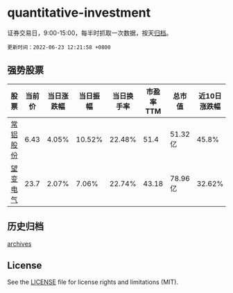 # quantitative-investment

证券交易日，9:00-15:00，每半时抓取一次数据，按天[归档](archives)。

`更新时间：2022-06-23 12:21:58 +0800`

## 强势股票

|股票|当前价|当日涨跌幅|当日振幅|当日换手率|市盈率TTM|总市值|近10日涨跌幅|
|----|----|----|----|----|----|----|----|
|[常铝股份](https://xueqiu.com/S/SZ002160)|6.43|4.05%|10.52%|22.48%|51.4|51.32亿|45.8%|
|[望变电气](https://xueqiu.com/S/SH603191)|23.7|2.07%|7.06%|22.74%|43.18|78.96亿|32.62%|

## 历史归档

[archives](archives)

## License

See the [LICENSE](LICENSE) file for license rights and limitations (MIT).